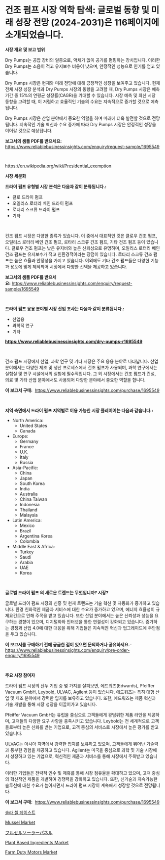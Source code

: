 <p><h1>건조 펌프 시장 역학 탐색: 글로벌 동향 및 미래 성장 전망 (2024-2031)은 116페이지에 소개되었습니다.</h1></p><p><strong>시장 개요 및 보고 범위</strong></p>
<p><p>Dry Pumps는 공압 장비의 일종으로, 액체가 없이 공기를 펌핑하는 장치입니다. 이러한 Dry Pumps는 소음이 적고 유지보수 비용이 낮으며, 안정적인 성능으로 인기를 얻고 있습니다.</p><p>Dry Pumps 시장은 현재와 미래 전망에 대해 긍정적인 성장을 보여주고 있습니다. 현재 전체 시장 성장 분석과 Dry Pumps 시장의 동향을 고려할 때, Dry Pumps 시장은 예측 기간 중 15%의 연평균 성장률(CAGR)을 기대할 수 있습니다. 시장 예측 및 최신 시장 동향을 고려할 때, 이 저렴하고 효율적인 기술의 수요는 지속적으로 증가할 것으로 예측됩니다.</p><p>Dry Pumps 시장은 산업 분야에서 중요한 역할을 하며 미래에 더욱 발전할 것으로 전망됩니다. 지속적인 기술 혁신과 수요 증가에 따라 Dry Pumps 시장은 안정적인 성장을 이어갈 것으로 예상됩니다.</p></p>
<p><strong>보고서의 샘플 PDF를 받으세요:</strong> <a href="https://www.reliablebusinessinsights.com/enquiry/request-sample/1695549">https://www.reliablebusinessinsights.com/enquiry/request-sample/1695549</a></p>
<p>&nbsp;</p>
<p><a href="https://en.wikipedia.org/wiki/Presidential_exemption">https://en.wikipedia.org/wiki/Presidential_exemption</a></p>
<p><strong>시장 세분화</strong></p>
<p><strong>드라이 펌프 유형별 시장 분석은 다음과 같이 분류됩니다.:</strong></p>
<p><ul><li>클로 드라이 펌프</li><li>오일리스 로터리 베인 드라이 펌프</li><li>로터리 스크류 드라이 펌프</li><li>기타</li></ul></p>
<p>&nbsp;</p>
<p><p>건조 펌프 시장은 다양한 종류가 있습니다. 이 중에서 대표적인 것은 클로우 건조 펌프, 오일리스 로터리 베인 건조 펌프, 로타리 스크류 건조 펌프, 기타 건조 펌프 등이 있습니다. 클로우 건조 펌프는 낮은 유지비와 높은 신뢰성으로 유명하며, 오일리스 로터리 베인 건조 펌프는 유지보수가 적고 친환경적이라는 장점이 있습니다. 로타리 스크류 건조 펌프는 높은 효율과 안정성을 가지고 있습니다. 이외에도 기타 건조 펌프들은 다양한 기능과 용도에 맞게 제작되어 시장에서 다양한 선택을 제공하고 있습니다.</p></p>
<p><strong>보고서의 샘플 PDF를 받으세요:</strong>&nbsp;<a href="https://www.reliablebusinessinsights.com/enquiry/request-sample/1695549">https://www.reliablebusinessinsights.com/enquiry/request-sample/1695549</a></p>
<p>&nbsp;</p>
<p><strong> 드라이 펌프 응용 분야별 시장 산업 조사는 다음과 같이 분류됩니다.:</strong></p>
<p><ul><li>산업용</li><li>과학적 연구</li><li>기타</li></ul></p>
<p><strong><a href="https://www.reliablebusinessinsights.com/dry-pumps-r1695549">https://www.reliablebusinessinsights.com/dry-pumps-r1695549</a></strong></p>
<p>&nbsp;</p>
<p><p>건조 펌프 시장에서 산업, 과학 연구 및 기타 시장은 주요 응용 분야로 나타납니다. 산업 분야에서는 다양한 제조 및 생산 프로세스에서 건조 펌프가 사용되며, 과학 연구에서는 실험실 및 연구 시설에서의 실험에 필수적입니다. 그 외 시장에서는 건조 펌프가 건설, 의료 및 기타 산업 분야에서도 사용되어 다양한 분야에서 중요한 역할을 합니다.</p></p>
<p><strong>이 보고서 구매:</strong>&nbsp; <a href="https://www.reliablebusinessinsights.com/purchase/1695549">https://www.reliablebusinessinsights.com/purchase/1695549</a></p>
<p>&nbsp;</p>
<p><strong>지역 측면에서 드라이 펌프 지역별로 이용 가능한 시장 플레이어는 다음과 같습니다.:</strong></p>
<p><ul>
    <li>
        North America:
        <ul>
            <li>United States</li>
            <li>Canada</li>
        </ul>
    </li>
    <li>
        Europe:
        <ul>
            <li>Germany</li>
            <li>France</li>
            <li>U.K.</li>
            <li>Italy</li>
            <li>Russia</li>
        </ul>
    </li>
    <li>
        Asia-Pacific:
        <ul>
            <li>China</li>
            <li>Japan</li>
            <li>South Korea</li>
            <li>India</li>
            <li>Australia</li>
            <li>China Taiwan</li>
            <li>Indonesia</li>
            <li>Thailand</li>
            <li>Malaysia</li>
        </ul>
    </li>
    <li>
        Latin America:
        <ul>
            <li>Mexico</li>
            <li>Brazil</li>
            <li>Argentina Korea</li>
            <li>Colombia</li>
        </ul>
    </li>
    <li>
        Middle East & Africa:
        <ul>
            <li>Turkey</li>
            <li>Saudi</li>
            <li>Arabia</li>
            <li>UAE</li>
            <li>Korea</li>
        </ul>
    </li>
    </ul></p>
<p>&nbsp;</p>
<p><strong>글로벌 드라이 펌프 의 새로운 트렌드는 무엇입니까? 시장?</strong></p>
<p><p>글로벌 드라이 펌프 시장의 신흥 및 현재 트렌드는 기술 혁신 및 자동화가 증가하고 있습니다. 환경 친화적인 제품과 서비스에 대한 수요가 증가하고 있으며, 에너지 효율성이 규제요건으로 인해 주목을 받고 있습니다. 또한 산업 분야에서는 높은 신뢰성과 성능을 요구하는 경향이 있으며, 디지털화와 인터넷을 통한 연결성이 강화되고 있습니다. 증가하는 경쟁과 산업 4.0에 대한 대응을 위해 기업들은 지속적인 혁신과 업그레이드에 주안점을 두고 있습니다.</p></p>
<p><strong>이 보고서를 구매하기 전에 궁금한 점이 있으면 문의하거나 공유하세요.</strong>- <a href="https://www.reliablebusinessinsights.com/enquiry/pre-order-enquiry/1695549">https://www.reliablebusinessinsights.com/enquiry/pre-order-enquiry/1695549</a></p>
<p>&nbsp;</p>
<p><strong>주요 시장 참여자</strong></p>
<p><p>드라이 펌프 시장의 선두 기업 중 몇 가지를 살펴보면, 에드워즈(Edwards), Pfeiffer Vacuum GmbH, Leybold, ULVAC, Agilent 등이 있습니다. 에드워즈는 특히 대형 산업 및 제조 분야에서 강력한 입지를 보유하고 있습니다. 또한, 에드워즈는 제품 혁신과 기술 개발을 통해 시장 성장을 이끌어가고 있습니다.</p><p>Pfeiffer Vacuum GmbH는 유럽을 중심으로 고객들에게 광범위한 제품 라인을 제공하며, 고객들의 다양한 요구 사항을 충족시키고 있습니다. Leybold는 전 세계적으로 고객들로부터 높은 신뢰를 받는 기업으로, 고객 중심의 서비스로 시장에서 높은 평가를 받고 있습니다.</p><p>ULVAC는 아시아 지역에서 강력한 입지를 보유하고 있으며, 고객들에게 뛰어난 기술력과 풍부한 경험을 제공하고 있습니다. Agilent는 미국을 중심으로 과학 및 기술 시장에서 성장하고 있는 기업으로, 혁신적인 제품과 서비스를 통해 시장에서 주목받고 있습니다.</p><p>이러한 기업들은 전략적 인수 및 제휴를 통해 시장 점유율을 확대하고 있으며, 고객 중심의 혁신적인 제품을 개발하여 경쟁력을 강화하고 있습니다. 또한, 신기술과 지속가능한 솔루션에 대한 수요가 높아지면서 드라이 펌프 시장이 계속해서 성장할 것으로 전망됩니다.</p></p>
<p><strong>이 보고서 구매:</strong>&nbsp;&nbsp;<a href="https://www.reliablebusinessinsights.com/purchase/1695549">https://www.reliablebusinessinsights.com/purchase/1695549</a></p>
<p><p><a href="https://github.com/hzumrdvas204296/Market-Research-Report-List-2/blob/main/6539331163601.md">솔라 셀 페이스트</a></p><p><a href="https://github.com/zkngisync/Market-Research-Report-List-1/blob/main/mussel-market.md">Mussel Market</a></p><p><a href="https://github.com/schmahlson/Market-Research-Report-List-2/blob/main/6653291153155.md">フルセルソーラーパネル</a></p><p><a href="https://github.com/LitzyGulgowski2023/Market-Research-Report-List-1/blob/main/plant-based-ingredients-market.md">Plant Based Ingredients Market</a></p><p><a href="https://issuu.com/reportprime-2/docs/farm-duty-motors-market-size-2030.pptx">Farm Duty Motors Market</a></p></p>